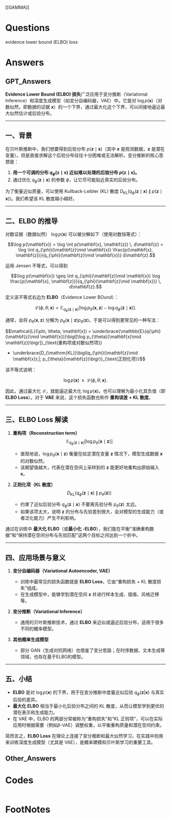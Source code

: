 [[GAMMA]]

# Questions
evidence lower bound (ELBO) loss

# Answers

## GPT_Answers
**Evidence Lower Bound (ELBO) 损失**广泛应用于变分推断（Variational Inference）和深度生成模型（如变分自编码器，VAE）中。它是对 $\log p(\mathbf{x})$（对数似然，即数据的证据 $\mathbf{x}$）的一个下界，通过最大化这个下界，可以间接地逼近最大似然估计或后验分布。

---

## 一、背景

在贝叶斯推断中，我们想要得到后验分布 $p(\mathbf{z}\mid \mathbf{x})$（其中 $\mathbf{x}$ 是观测数据，$\mathbf{z}$ 是潜在变量）。但是直接求解这个后验分布往往十分困难或无法解析。变分推断的核心思想是：

1. **用一个可调的分布 $q_{\phi}(\mathbf{z}\mid \mathbf{x})$ 近似难以处理的后验分布 $p(\mathbf{z}\mid \mathbf{x})$。**  
2. 通过优化 $q_{\phi}(\mathbf{z}\mid \mathbf{x})$ 的参数 $\phi$，让它尽可能贴近真实的后验分布。

为了衡量近似质量，可以使用 Kullback-Leibler (KL) 散度 $D_{\mathrm{KL}}\bigl(q_{\phi}(\mathbf{z}\mid \mathbf{x}) \;\|\; p(\mathbf{z}\mid \mathbf{x})\bigr)$。我们希望该 KL 散度越小越好。

---

## 二、ELBO 的推导

对数证据（数据似然） $\log p(\mathbf{x})$ 可以被分解如下（使用对数恒等式）：

$$\log p(\mathbf{x}) 
= \log \int p(\mathbf{x}, \mathbf{z}) \, d\mathbf{z} 
= \log \int q_{\phi}(\mathbf{z}\mid \mathbf{x}) \frac{p(\mathbf{x}, \mathbf{z})}{q_{\phi}(\mathbf{z}\mid \mathbf{x})} d\mathbf{z}.$$

运用 Jensen 不等式，可以得到

$$\log p(\mathbf{x}) 
\geq \int q_{\phi}(\mathbf{z}\mid \mathbf{x}) \log \frac{p(\mathbf{x}, \mathbf{z})}{q_{\phi}(\mathbf{z}\mid \mathbf{x})} \, d\mathbf{z}.$$

定义该不等式右边为 **ELBO**（Evidence Lower BOund）：

$$\mathcal{L}(\phi, \theta; \mathbf{x}) 
= \mathbb{E}_{q_{\phi}(\mathbf{z}\mid \mathbf{x})}\bigl[ \log p_{\theta}(\mathbf{x}, \mathbf{z}) - \log q_{\phi}(\mathbf{z}\mid \mathbf{x}) \bigr].$$

通常，会将 $p_{\theta}(\mathbf{x}, \mathbf{z})$ 分解为 $p_{\theta}(\mathbf{x}\mid \mathbf{z}) p_{\theta}(\mathbf{z})$。于是可以得到更常见的一种写法：

$$\mathcal{L}(\phi, \theta; \mathbf{x}) 
= \underbrace{\mathbb{E}_{q_{\phi}(\mathbf{z}\mid \mathbf{x})}\bigl[\log p_{\theta}(\mathbf{x}\mid \mathbf{z})\bigr]}_{\text{重构项或对数似然项}}
- \underbrace{D_{\mathrm{KL}}\bigl(q_{\phi}(\mathbf{z}\mid \mathbf{x})\;\|\; p_{\theta}(\mathbf{z})\bigr)}_{\text{正则化项}}$$

该不等式说明：

$$\log p(\mathbf{x}) \;\;\geq\;\; \mathcal{L}(\phi,\theta; \mathbf{x}).$$

因此，通过最大化 $\mathcal{L}$，就能逼近最大化 $\log p(\mathbf{x})$。也可以理解为最小化其负值（即 **ELBO Loss**）。对于 **VAE** 来说，这个损失函数也称作 **重构误差 + KL 散度**。

---

## 三、ELBO Loss 解读

1. **重构项（Reconstruction term）**  
   $$\mathbb{E}_{q_{\phi}(\mathbf{z}\mid \mathbf{x})}\bigl[\log p_{\theta}(\mathbf{x}\mid \mathbf{z})\bigr]$$  
   - 直观地说，$\log p_{\theta}(\mathbf{x}\mid \mathbf{z})$ 衡量在给定潜在变量 $\mathbf{z}$ 情况下，模型生成数据 $\mathbf{x}$ 的对数似然。  
   - 该期望值越大，代表在潜在空间上采样到的 $\mathbf{z}$ 能更好地重构出原始输入 $\mathbf{x}$。

2. **正则化项（KL 散度）**  
   $$D_{\mathrm{KL}}\bigl(q_{\phi}(\mathbf{z}\mid \mathbf{x}) \;\|\; p_{\theta}(\mathbf{z})\bigr)$$  
   - 约束了近似后验分布 $q_{\phi}(\mathbf{z}\mid \mathbf{x})$ 不要离先验分布 $p_{\theta}(\mathbf{z})$ 太远。  
   - 如果该项太大，说明 $\mathbf{z}$ 的分布与先验差别很大，会对模型的生成能力（或者泛化能力）产生不利影响。

通过在训练中 **最大化 ELBO**（或**最小化 -ELBO**），我们能在平衡“准确重构数据”和“保持潜在空间分布与先验匹配”这两个目标之间达到一个折中。

---

## 四、应用场景与意义

1. **变分自编码器（Variational Autoencoder, VAE）**  
   - 训练中最常见的损失函数就是 **ELBO Loss**，它由“重构损失 + KL 散度损失”组成。  
   - 在生成模型中，能够学到潜在空间 $\mathbf{z}$ 并进行样本生成、插值、风格迁移等。

2. **变分推断（Variational Inference）**  
   - 通用的贝叶斯推断技术，通过 **ELBO** 来近似或逼近后验分布，适用于很多不同的概率模型。

3. **其他概率生成模型**  
   - 部分 GAN（生成对抗网络）也借鉴了变分思路；在时序数据、文本生成等领域，也存在基于ELBO的模型。

---

## 五、小结

- **ELBO** 是对 $\log p(\mathbf{x})$ 的下界，用于在变分推断中度量近似后验 $q_{\phi}(\mathbf{z}|\mathbf{x})$ 与真实后验的差异。  
- **最大化 ELBO** 相当于最小化后验分布之间的 KL 散度，从而让模型学到更优的潜在表示和生成能力。  
- 在 VAE 中，ELBO 的两部分常被称为“重构损失”和“KL 正则项”，可以在实际应用时根据需要（例如$\beta$-VAE）调整权重，以平衡重构质量和潜在空间约束。  

简而言之，**ELBO Loss** 在理论上连接了变分推断和最大似然学习，在实践中则用来训练深度生成模型（尤其是 VAE），是概率建模和贝叶斯学习的重要工具。

## Other_Answers


# Codes

```python

```


# FootNotes
